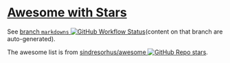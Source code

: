 # [Awesome with Stars](https://github.com/yz89122/awesome-with-stars/tree/markdowns#readme)

See [branch `markdowns` ![GitHub Workflow Status](https://img.shields.io/github/workflow/status/yz89122/awesome-with-stars/Update%20Awesome%20List)](https://github.com/yz89122/awesome-with-stars/tree/markdowns#readme)(content on that branch are auto-generated).

The awesome list is from [sindresorhus/awesome ![GitHub Repo stars](https://img.shields.io/github/stars/sindresorhus/awesome?style=social)](https://github.com/sindresorhus/awesome#readme).
